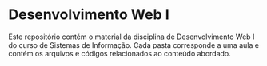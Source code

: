 # Desenvolvimento Web I

Este repositório contém o material da disciplina de Desenvolvimento Web I do curso de Sistemas de Informação. Cada pasta corresponde a uma aula e contém os arquivos e códigos relacionados ao conteúdo abordado.
